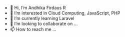 - 👋 Hi, I’m Andhika Firdaus R
- 👀 I’m interested in Cloud Computing, JavaScript, PHP 
- 🌱 I’m currently learning Laravel
- 💞️ I’m looking to collaborate on ...
- 📫 How to reach me ...

<!---
andhikafr19/andhikafr19 is a ✨ special ✨ repository because its `README.md` (this file) appears on your GitHub profile.
You can click the Preview link to take a look at your changes.
--->
